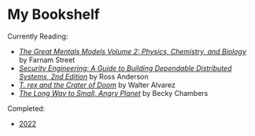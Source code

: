 # My Bookshelf

Currently Reading:

* [*The Great Mentals Models Volume 2: Physics, Chemistry, and Biology*](https://fs.blog/books/mental-models-volume2/) by Farnam Street
* [*Security Engineering: A Guide to Building Dependable Distributed Systems, 2nd Edition*](https://www.cl.cam.ac.uk/~rja14/book.html) by Ross Anderson
* [*T. rex and the Crater of Doom*](https://press.princeton.edu/books/paperback/9780691169668/t-rex-and-the-crater-of-doom) by Walter Alvarez
* [*The Long Way to Small, Angry Planet*](https://www.harpervoyagerbooks.com/book/9780062444134/the-long-way-to-a-small-angry-planet-2/) by Becky Chambers

Completed:

* [2022](2022_books_read.md)

